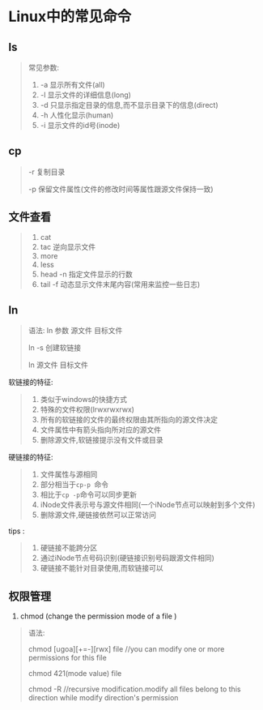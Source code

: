 # Linux中的常见命令

## ls

> 常见参数:
>
> 1. -a  显示所有文件(all)
> 2. -l    显示文件的详细信息(long)
> 3. -d  只显示指定目录的信息,而不显示目录下的信息(direct)
> 4. -h  人性化显示(human)
> 5. -i  显示文件的id号(inode)

## cp

> -r 		复制目录
>
> -p 		保留文件属性(文件的修改时间等属性跟源文件保持一致)

## 文件查看

> 1. cat 
> 2. tac                                              逆向显示文件
> 3. more
> 4. less              
> 5. head             -n                           指定文件显示的行数
> 6. tail                  -f                          动态显示文件末尾内容(常用来监控一些日志)

## ln

> 语法: ln 参数 源文件 目标文件
>
> ln -s 创建软链接
>
> ln 源文件  目标文件

软链接的特征:

> 1. 类似于windows的快捷方式
> 2. 特殊的文件权限(lrwxrwxrwx)
> 3. 所有的软链接的文件的最终权限由其所指向的源文件决定
> 4. 文件属性中有箭头指向所对应的源文件
> 5. 删除源文件,软链接提示没有文件或目录

硬链接的特征:

> 1. 文件属性与源相同
> 2. 部分相当于`cp-p `命令
> 3. 相比于`cp -p`命令可以同步更新
> 4. iNode文件表示号与源文件相同(一个iNode节点可以映射到多个文件)
> 5. 删除源文件,硬链接依然可以正常访问

tips :

> 1. 硬链接不能跨分区
> 2. 通过iNode节点号码识别(硬链接识别号码跟源文件相同)
> 3. 硬链接不能针对目录使用,而软链接可以

## 权限管理

1. chmod (change the permission mode of a file )

> 语法:
>
> chmod [ugoa]\[+=-]\[rwx] file         //you can modify one or more permissions for this file 
>
> chmod 421(mode  value)  file      
>
> chmod -R                                          //recursive modification.modify all files belong to this direction while modify direction's permission 